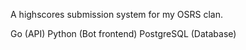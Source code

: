 A highscores submission system for my OSRS clan.

Go (API)
Python (Bot frontend)
PostgreSQL (Database)